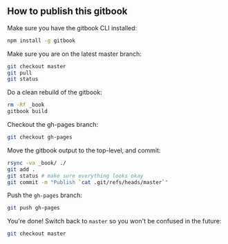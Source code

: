 ## How to publish this gitbook

Make sure you have the gitbook CLI installed:

```sh
npm install -g gitbook
```

Make sure you are on the latest master branch:

```sh
git checkout master
git pull
git status
```

Do a clean rebuild of the gitbook:

```sh
rm -Rf _book
gitbook build
```

Checkout the gh-pages branch:

```sh
git checkout gh-pages
```

Move the gitbook output to the top-level, and commit:

```sh
rsync -va _book/ ./
git add .
git status # make sure everything looks okay
git commit -m "Publish `cat .git/refs/heads/master`"
```

Push the `gh-pages` branch:

```sh
git push gh-pages
```

You're done!  Switch back to `master` so you won't be confused in the future:

```sh
git checkout master
```
